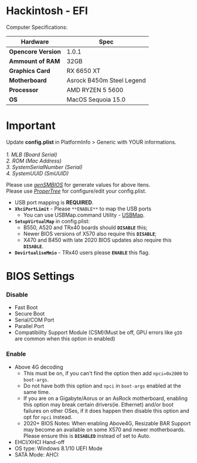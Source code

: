 # Hackintosh - EFI

Computer Specifications:

| Hardware             | Spec                      |
| -------------------- | ------------------------- |
| **Opencore Version** | 1.0.1                     |
| **Ammount of RAM**   | 32GB                      |
| **Graphics Card**    | RX 6650 XT                |
| **Motherboard**      | Asrock B450m Steel Legend |
| **Processor**        | AMD RYZEN 5 5600          |
| **OS**               | MacOS Sequoia 15.0         |

# Important

Update **config.plist** in PlatformInfo > Generic with YOUR informations.
<br><br>
_1. MLB (Board Serial)
<br> 2. ROM (Mac Address)
<br> 3. SystemSerialNumber (Serial)
<br> 4. SystemUUID (SmUUID)_

Please use [_genSMBIOS_](https://github.com/corpnewt/GenSMBIOS/archive/refs/heads/master.zip) for generate values for above itens.
<br>
Please use [_ProperTree_](https://github.com/corpnewt/ProperTree/archive/refs/heads/master.zip) for configure/edit your config.plist.

- USB port mapping is **REQUIRED**.
- **`XhciPortLimit`** - Please `**ENABLE**` to map the USB ports
  - You can use USBMap.command Utility - [USBMap](https://github.com/corpnewt/USBMap).
- **`SetupVirtualMap`** in config.plist:
  - B550, A520 and TRx40 boards should **`DISABLE`** this;
  - Newer BIOS versions of X570 also require this **`DISABLE`**;
  - X470 and B450 with late 2020 BIOS updates also require this **`DISABLE`**.
- **`DevirtualiseMmio`** - TRx40 users please **`ENABLE`** this flag.

# BIOS Settings

### Disable

- Fast Boot
- Secure Boot
- Serial/COM Port
- Parallel Port
- Compatibility Support Module (CSM)(Must be off, GPU errors like `gIO` are common when this option in enabled)

### Enable

- Above 4G decoding
  - This must be on, if you can't find the option then add `npci=0x2000` to `boot-args`.
  - Do not have both this option and `npci` in `boot-args` enabled at the same time.
  - If you are on a Gigabyte/Aorus or an AsRock motherboard, enabling this option may break certain drivers(ie. Ethernet) and/or boot failures on other OSes, if it does happen then disable this option and opt for `npci` instead.
  - 2020+ BIOS Notes: When enabling Above4G, Resizable BAR Support may become an available on some X570 and newer motherboards. Please ensure this is **`DISABLED`** instead of set to Auto.
- EHCI/XHCI Hand-off
- OS type: Windows 8.1/10 UEFI Mode
- SATA Mode: AHCI
